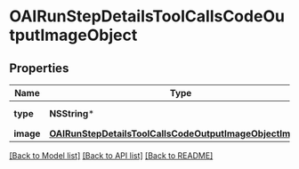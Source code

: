 # OAIRunStepDetailsToolCallsCodeOutputImageObject

## Properties
Name | Type | Description | Notes
------------ | ------------- | ------------- | -------------
**type** | **NSString*** | Always &#x60;image&#x60;. | 
**image** | [**OAIRunStepDetailsToolCallsCodeOutputImageObjectImage***](OAIRunStepDetailsToolCallsCodeOutputImageObjectImage.md) |  | 

[[Back to Model list]](../README.md#documentation-for-models) [[Back to API list]](../README.md#documentation-for-api-endpoints) [[Back to README]](../README.md)


